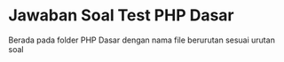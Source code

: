 # Jawaban Soal Test PHP Dasar
Berada pada folder PHP Dasar dengan nama file berurutan sesuai urutan soal